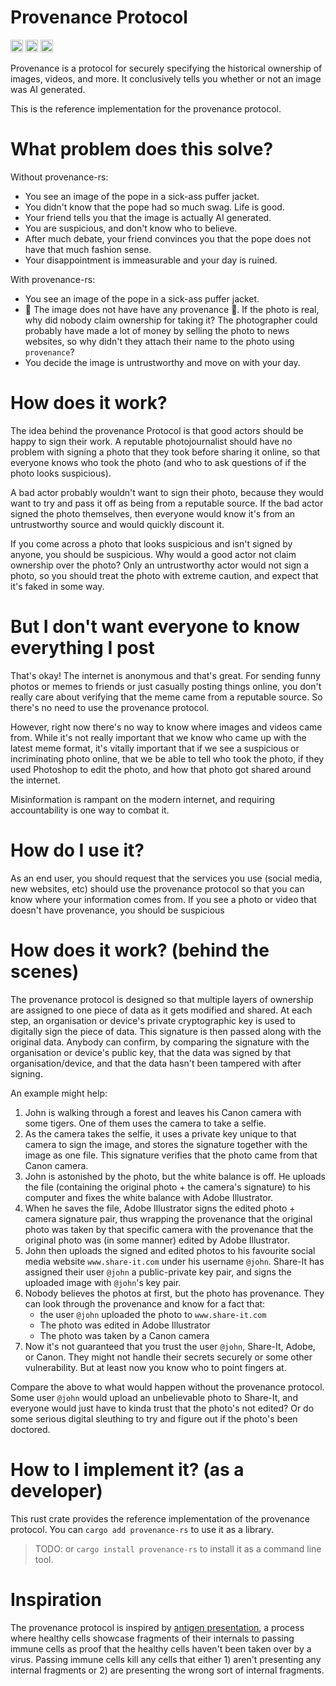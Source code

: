 Provenance Protocol
===================

[<img alt="docs.rs" src="https://img.shields.io/badge/docs.rs-provenance-rs?logo=docs.rs" height="20">](https://docs.rs/provenance-rs)
[<img alt="crates.io" src="https://img.shields.io/badge/crates.io-provenance-rs?logo=crates.io" height="20">](https://crates.io/crates/provenance-rs)
[<img alt="lib.rs" src="https://img.shields.io/badge/lib.rs-provenance-rs?logo=lib.rs" height="20">](https://lib.rs/crates/provenance-rs)

Provenance is a protocol for securely specifying the historical ownership of
images, videos, and more. It conclusively tells you whether or not an image was
AI generated.

This is the reference implementation for the provenance protocol.

# What problem does this solve?

Without provenance-rs:

- You see an image of the pope in a sick-ass puffer jacket.
- You didn't know that the pope had so much swag. Life is good.
- Your friend tells you that the image is actually AI generated.
- You are suspicious, and don't know who to believe.
- After much debate, your friend convinces you that the pope does not have that
  much fashion sense.
- Your disappointment is immeasurable and your day is ruined.

With provenance-rs:

- You see an image of the pope in a sick-ass puffer jacket.
- 🚨 The image does not have have any provenance 🚨. If the photo is real, why
  did nobody claim ownership for taking it? The photographer could probably
  have made a lot of money by selling the photo to news websites, so why didn't
  they attach their name to the photo using `provenance`?
- You decide the image is untrustworthy and move on with your day.

# How does it work?

The idea behind the provenance Protocol is that good actors should be happy to
sign their work. A reputable photojournalist should have no problem with
signing a photo that they took before sharing it online, so that everyone knows
who took the photo (and who to ask questions of if the photo looks suspicious).

A bad actor probably wouldn't want to sign their photo, because they would want
to try and pass it off as being from a reputable source. If the bad actor
signed the photo themselves, then everyone would know it's from an
untrustworthy source and would quickly discount it.

If you come across a photo that looks suspicious and isn't signed by anyone,
you should be suspicious. Why would a good actor not claim ownership over the
photo? Only an untrustworthy actor would not sign a photo, so you should treat
the photo with extreme caution, and expect that it's faked in some way.

# But I don't want everyone to know everything I post

That's okay! The internet is anonymous and that's great. For sending funny
photos or memes to friends or just casually posting things online, you don't
really care about verifying that the meme came from a reputable source. So
there's no need to use the provenance protocol.

However, right now there's no way to know where images and videos came from.
While it's not really important that we know who came up with the latest meme
format, it's vitally important that if we see a suspicious or incriminating
photo online, that we be able to tell who took the photo, if they used
Photoshop to edit the photo, and how that photo got shared around the internet.

Misinformation is rampant on the modern internet, and requiring accountability
is one way to combat it.

# How do I use it?

As an end user, you should request that the services you use (social media, new
websites, etc) should use the provenance protocol so that you can know where
your information comes from. If you see a photo or video that doesn't have
provenance, you should be suspicious

# How does it work? (behind the scenes)

The provenance protocol is designed so that multiple layers of ownership are
assigned to one piece of data as it gets modified and shared. At each step, an
organisation or device's private cryptographic key is used to digitally sign
the piece of data. This signature is then passed along with the original data.
Anybody can confirm, by comparing the signature with the organisation or
device's public key, that the data was signed by that organisation/device, and
that the data hasn't been tampered with after signing.

An example might help:

1. John is walking through a forest and leaves his Canon camera with some tigers. One
   of them uses the camera to take a selfie.
2. As the camera takes the selfie, it uses a private key unique to that camera
   to sign the image, and stores the signature together with the image as one
   file. This signature verifies that the photo came from that Canon camera.
3. John is astonished by the photo, but the white balance is off. He uploads
   the file (containing the original photo + the camera's signature) to his
   computer and fixes the white balance with Adobe Illustrator.
4. When he saves the file, Adobe Illustrator signs the edited photo + camera
   signature pair, thus wrapping the provenance that the original photo was
   taken by that specific camera with the provenance that the original photo
   was (in some manner) edited by Adobe Illustrator.
5. John then uploads the signed and edited photos to his favourite social media
   website `www.share-it.com` under his username `@john`. Share-It has assigned
   their user `@john` a public-private key pair, and signs the uploaded image
   with `@john`'s key pair.
6. Nobody believes the photos at first, but the photo has provenance. They can
   look through the provenance and know for a fact that:
   - the user `@john` uploaded the photo to `www.share-it.com`
   - The photo was edited in Adobe Illustrator
   - The photo was taken by a Canon camera
7. Now it's not guaranteed that you trust the user `@john`, Share-It, Adobe, or
   Canon. They might not handle their secrets securely or some other
   vulnerability. But at least now you know who to point fingers at.

Compare the above to what would happen without the provenance protocol. Some
user `@john` would upload an unbelievable photo to Share-It, and everyone would
just have to kinda trust that the photo's not edited? Or do some serious
digital sleuthing to try and figure out if the photo's been doctored.

# How to I implement it? (as a developer)

This rust crate provides the reference implementation of the provenance
protocol. You can `cargo add provenance-rs` to use it as a library.

> TODO: or `cargo install provenance-rs` to install it as a command line tool.

# Inspiration

The provenance protocol is inspired by [antigen
presentation](https://en.wikipedia.org/wiki/Antigen_presentation), a process
where healthy cells showcase fragments of their internals to passing immune
cells as proof that the healthy cells haven't been taken over by a virus.
Passing immune cells kill any cells that either 1) aren't presenting any
internal fragments or 2) are presenting the wrong sort of internal fragments.

